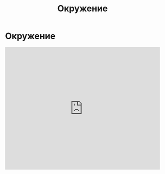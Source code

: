 ﻿---
layout: default
title: Окружение
nav_order: 3
parent: Основные понятия
grand_parent: Обзор понятий, компонентов и связей
has_children: false
has_toc: false
---

Окружение
=========

<iframe frameborder="0" style="width:100%;height:400px;" src="https://www.draw.io?lightbox=1#Uhttps%3A%2F%2Fraw.githubusercontent.com%2FInquisitorGray%2FInquisitorGray.github.io%2F703e8875762d4689686a7c3e065aeb6771d62221%2F%25D0%259E%25D0%25BA%25D1%2580%25D1%2583%25D0%25B6%25D0%25B5%25D0%25BD%25D0%25B8%25D0%25B5.xml"></iframe>

